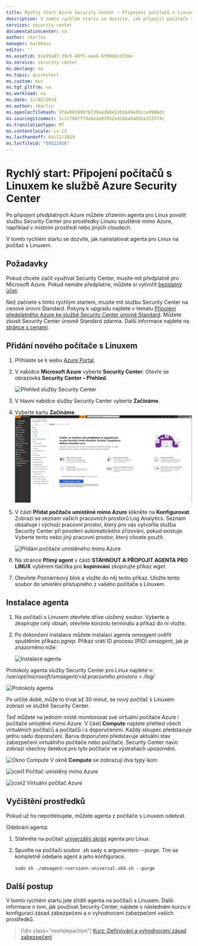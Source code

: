 ```yaml
---
title: Rychlý start Azure Security Center – Připojení počítačů s Linuxem ke službě Security Center | Microsoft Docs
description: V tomto rychlém startu se dozvíte, jak připojit počítače s Linuxem ke službě Security Center.
services: security-center
documentationcenter: na
author: rkarlin
manager: barbkess
editor: ''
ms.assetid: 61e95a87-39c5-48f5-aee6-6f90ddcd336e
ms.service: security-center
ms.devlang: na
ms.topic: quickstart
ms.custom: mvc
ms.tgt_pltfrm: na
ms.workload: na
ms.date: 12/02/2018
ms.author: rkarlin
ms.openlocfilehash: 9f4e001909fb739aa368e5201649e85cce9906d3
ms.sourcegitcommit: 1c2cf60ff7da5e1e01952ed18ea9a85ba333774c
ms.translationtype: MT
ms.contentlocale: cs-CZ
ms.lasthandoff: 04/12/2019
ms.locfileid: "59521916"
---
```

# <a name="quickstart-onboard-linux-computers-to-azure-security-center"></a>Rychlý start: Připojení počítačů s Linuxem ke službě Azure Security Center
Po připojení předplatných Azure můžete zřízením agenta pro Linux povolit službu Security Center pro prostředky Linuxu spuštěné mimo Azure, například v místním prostředí nebo jiných cloudech.

V tomto rychlém startu se dozvíte, jak nainstalovat agenta pro Linux na počítač s Linuxem.

## <a name="prerequisites"></a>Požadavky
Pokud chcete začít využívat Security Center, musíte mít předplatné pro Microsoft Azure. Pokud nemáte předplatné, můžete si vytvořit [bezplatný účet](https://azure.microsoft.com/pricing/free-trial/).

Než začnete s tímto rychlým startem, musíte mít službu Security Center na cenové úrovni Standard. Pokyny k upgradu najdete v tématu [Připojení předplatného Azure ke službě Security Center úrovně Standard](security-center-get-started.md). Můžete zkusit Security Center úrovně Standard zdarma. Další informace najdete na [stránce s cenami](https://azure.microsoft.com/pricing/details/security-center/).

## <a name="add-new-linux-computer"></a>Přidání nového počítače s Linuxem

1. Přihlaste se k webu [Azure Portal](https://azure.microsoft.com/features/azure-portal/).
2. V nabídce **Microsoft Azure** vyberte **Security Center**. Otevře se obrazovka **Security Center – Přehled**.

   ![Přehled služby Security Center][2]

3. V hlavní nabídce služby Security Center vyberte **Začínáme**.
4. Vyberte kartu **Začínáme**. ![Začínáme][3]

5. V části **Přidat počítače umístěné mimo Azure** klikněte na **Konfigurovat**. Zobrazí se seznam vašich pracovních prostorů Log Analytics. Seznam obsahuje i výchozí pracovní prostor, který pro vás vytvořila služba Security Center při povolení automatického zřizování, pokud existuje. Vyberte tento nebo jiný pracovní prostor, který chcete použít.

    ![Přidání počítače umístěného mimo Azure](./media/quick-onboard-linux-computer/non-azure.png)

6. Na stránce **Přímý agent** v části **STÁHNOUT A PŘOPOJIT AGENTA PRO LINUX** výběrem tlačítka pro **kopírování** zkopírujte příkaz *wget*.

7. Otevřete Poznámkový blok a vložte do něj tento příkaz. Uložte tento soubor do umístění přístupného z vašeho počítače s Linuxem.

## <a name="install-the-agent"></a>Instalace agenta

1. Na počítači s Linuxem otevřete dříve uložený soubor. Vyberte a zkopírujte celý obsah, otevřete konzolu terminálu a příkaz do ní vložte.
2. Po dokončení instalace můžete instalaci agenta *omsagent* ověřit spuštěním příkazu *pgrep*. Příkaz vrátí ID procesu (PID) *omsagent*, jak je znázorněno níže:

   ![Instalace agenta][5]

Protokoly agenta služby Security Center pro Linux najdete v: */var/opt/microsoft/omsagent/\<id pracovního prostoru > /log/*

  ![Protokoly agenta][6]

Po určité době, může to trvat až 30 minut, se nový počítač s Linuxem zobrazí ve službě Security Center.

Teď můžete na jednom místě monitorovat své virtuální počítače Azure i počítače umístěné mimo Azure. V části **Compute** najdete přehled všech virtuálních počítačů a počítačů i s doporučeními. Každý sloupec představuje jednu sadu doporučení. Barva doporučení představuje aktuální stav zabezpečení virtuálního počítače nebo počítače. Security Center navíc zobrazí všechny detekce pro tyto počítače ve výstrahách upozornění.

  ![Okno Compute][7] V okně **Compute** se zobrazují dva typy ikon:

  ![icon1](./media/quick-onboard-linux-computer/security-center-monitoring-icon1.png) Počítač umístěný mimo Azure

  ![icon2](./media/quick-onboard-linux-computer/security-center-monitoring-icon2.png) Virtuální počítač Azure

## <a name="clean-up-resources"></a>Vyčištění prostředků
Pokud už ho nepotřebujete, můžete agenta z počítače s Linuxem odebrat.

Odebrání agenta:

1. Stáhněte na počítač [univerzální skript](https://github.com/Microsoft/OMS-Agent-for-Linux/releases) agenta pro Linux.
2. Spusťte na počítači soubor .sh sady s argumentem *--purge*. Tím se kompletně odebere agent a jeho konfigurace.

    `sudo sh ./omsagent-<version>.universal.x64.sh --purge`

## <a name="next-steps"></a>Další postup
V tomto rychlém startu jste zřídili agenta na počítači s Linuxem. Další informace o tom, jak používat Security Center, najdete v následném kurzu o konfiguraci zásad zabezpečení a o vyhodnocení zabezpečení vašich prostředků.

> [!div class="nextstepaction"]
> [Kurz: Definování a vyhodnocení zásad zabezpečení](tutorial-security-policy.md)

<!--Image references-->
[1]: ./media/quick-onboard-linux-computer/portal.png
[2]: ./media/quick-onboard-linux-computer/overview.png
[3]: ./media/quick-onboard-linux-computer/get-started.png
[4]: ./media/quick-onboard-linux-computer/add-computer.png
[5]: ./media/quick-onboard-linux-computer/pgrep-command.png
[6]: ./media/quick-onboard-linux-computer/logs-for-agent.png
[7]: ./media/quick-onboard-linux-computer/compute.png
